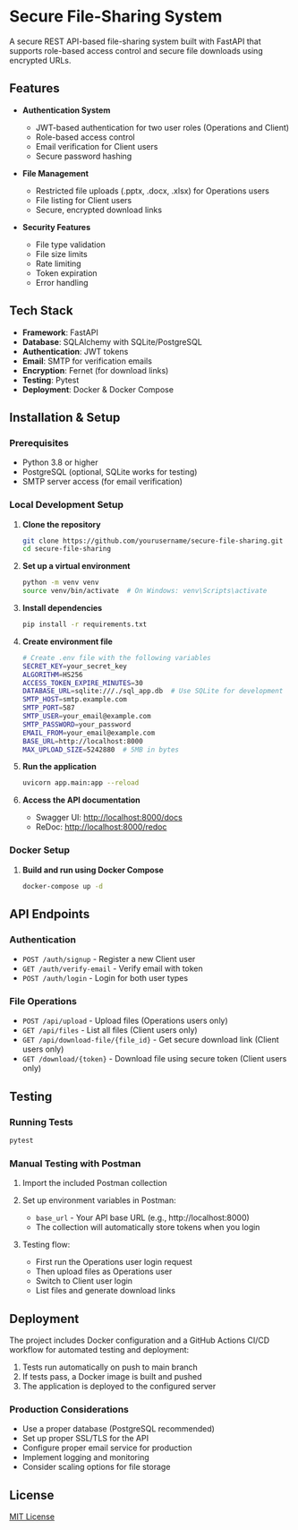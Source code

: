 # Secure File-Sharing System

A secure REST API-based file-sharing system built with FastAPI that supports role-based access control and secure file downloads using encrypted URLs.

## Features

- **Authentication System**
  - JWT-based authentication for two user roles (Operations and Client)
  - Role-based access control
  - Email verification for Client users
  - Secure password hashing

- **File Management**
  - Restricted file uploads (.pptx, .docx, .xlsx) for Operations users
  - File listing for Client users
  - Secure, encrypted download links

- **Security Features**
  - File type validation
  - File size limits
  - Rate limiting
  - Token expiration
  - Error handling

## Tech Stack

- **Framework**: FastAPI
- **Database**: SQLAlchemy with SQLite/PostgreSQL
- **Authentication**: JWT tokens
- **Email**: SMTP for verification emails
- **Encryption**: Fernet (for download links)
- **Testing**: Pytest
- **Deployment**: Docker & Docker Compose

## Installation & Setup

### Prerequisites

- Python 3.8 or higher
- PostgreSQL (optional, SQLite works for testing)
- SMTP server access (for email verification)

### Local Development Setup

1. **Clone the repository**
   ```bash
   git clone https://github.com/yourusername/secure-file-sharing.git
   cd secure-file-sharing
   ```

2. **Set up a virtual environment**
   ```bash
   python -m venv venv
   source venv/bin/activate  # On Windows: venv\Scripts\activate
   ```

3. **Install dependencies**
   ```bash
   pip install -r requirements.txt
   ```

4. **Create environment file**
   ```bash
   # Create .env file with the following variables
   SECRET_KEY=your_secret_key
   ALGORITHM=HS256
   ACCESS_TOKEN_EXPIRE_MINUTES=30
   DATABASE_URL=sqlite:///./sql_app.db  # Use SQLite for development
   SMTP_HOST=smtp.example.com
   SMTP_PORT=587
   SMTP_USER=your_email@example.com
   SMTP_PASSWORD=your_password
   EMAIL_FROM=your_email@example.com
   BASE_URL=http://localhost:8000
   MAX_UPLOAD_SIZE=5242880  # 5MB in bytes
   ```

5. **Run the application**
   ```bash
   uvicorn app.main:app --reload
   ```

6. **Access the API documentation**
   - Swagger UI: [http://localhost:8000/docs](http://localhost:8000/docs)
   - ReDoc: [http://localhost:8000/redoc](http://localhost:8000/redoc)

### Docker Setup

1. **Build and run using Docker Compose**
   ```bash
   docker-compose up -d
   ```

## API Endpoints

### Authentication

- `POST /auth/signup` - Register a new Client user
- `GET /auth/verify-email` - Verify email with token
- `POST /auth/login` - Login for both user types

### File Operations

- `POST /api/upload` - Upload files (Operations users only)
- `GET /api/files` - List all files (Client users only)
- `GET /api/download-file/{file_id}` - Get secure download link (Client users only)
- `GET /download/{token}` - Download file using secure token (Client users only)

## Testing

### Running Tests

```bash
pytest
```

### Manual Testing with Postman

1. Import the included Postman collection
2. Set up environment variables in Postman:
   - `base_url` - Your API base URL (e.g., http://localhost:8000)
   - The collection will automatically store tokens when you login

3. Testing flow:
   - First run the Operations user login request
   - Then upload files as Operations user
   - Switch to Client user login
   - List files and generate download links

## Deployment

The project includes Docker configuration and a GitHub Actions CI/CD workflow for automated testing and deployment:

1. Tests run automatically on push to main branch
2. If tests pass, a Docker image is built and pushed
3. The application is deployed to the configured server

### Production Considerations

- Use a proper database (PostgreSQL recommended)
- Set up proper SSL/TLS for the API
- Configure proper email service for production
- Implement logging and monitoring
- Consider scaling options for file storage

## License

[MIT License](LICENSE)